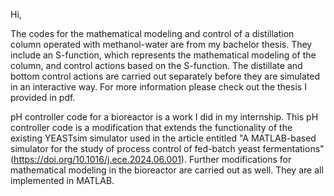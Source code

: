 Hi,

The codes for the mathematical modeling and control of a distillation column operated with methanol-water are from my bachelor thesis. They include an S-function, which represents the mathematical modeling of the column, and control actions based on the S-function. The distillate and bottom control actions are carried out separately before they are simulated in an interactive way. For more information please check out the thesis I provided in pdf.

pH controller code for a bioreactor is a work I did in my internship. This pH controller code is a modification that extends the functionality of the existing YEASTsim simulator used in the article entitled "A MATLAB-based simulator for the study of process control of fed-batch yeast fermentations" (https://doi.org/10.1016/j.ece.2024.06.001). Further modifications for mathematical modeling in the bioreactor are carried out as well.
They are all implemented in MATLAB.

